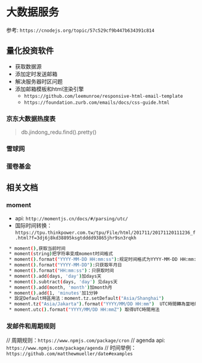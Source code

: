 # 大数据服务

参考: `https://cnodejs.org/topic/57c529cf9b447b634391c814`

## 量化投资软件

* 获取数据源
* 添加定时发送邮箱
* 解决服务器时区问题
* 添加邮箱模板和html渲染引擎
  * `https://github.com/leemunroe/responsive-html-email-template`
  * `https://foundation.zurb.com/emails/docs/css-guide.html`

### 京东大数据热度表

> db.jindong_redu.find().pretty()

### 雪球网

### 蛋卷基金

## 相关文档

### moment

* api: `http://momentjs.cn/docs/#/parsing/utc/`
* 国际时间转换：`https://tpu.thinkpower.com.tw/tpu/File/html/201711/20171120111236_f.html?f=3dj6j8kd38895ksgtdddd93865jhr9sn3rqkh`

``` bash
 * moment(),获取当前时间
 * moment(string)把字符串变成moment时间格式
 * moment().format("YYYY-MM-DD HH:mm:ss"):规定时间格式为YYYY-MM-DD HH:mm:ss
 * moment().format("YYYY-MM-DD"):只获取年月日
 * moment().format("HH:mm:ss")：只获取时间
 * moment().add(days, 'day')加days天
 * moment().subtract(days, 'day') 见days天
 * moment().add(month, 'month')加month月
 * moment().add(1, 'minutes'加1分钟
 * 設定Default時區用法：moment.tz.setDefault("Asia/Shanghai")
 * moment.tz("Asia/Jakarta").format("YYYY/MM/DD HH:mm")  UTC時間轉為當地時間用法
 * moment.utc().format("YYYY/MM/DD HH:mmZ") 取得UTC時間用法
```

### 发邮件和周期规则

// 周期规则：`https://www.npmjs.com/package/cron`
// agenda api: `https://www.npmjs.com/package/agenda`
// 时间举例：`https://github.com/matthewmueller/date#examples`
